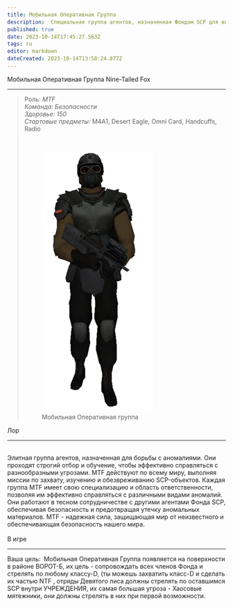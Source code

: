 ```yaml
---
title: Мобильная Оперативная Группа
description:  Cпециальная группа агентов, назначенная Фондом SCP для выполнения различных операций.
published: true
date: 2023-10-14T17:45:27.563Z
tags: ru
editor: markdown
dateCreated: 2023-10-14T13:58:24.877Z
---
```


<p><span class="text-huge">Мобильная Оперативная Группа Nine-Tailed Fox</span></p>
<hr>
<blockquote>
  <p>Роль: <i>MTF</i><br><i>Команда: Безопасности</i><br><i>Здоровье: 150</i><br><i>Стартовые предметы: </i>M4A1, Desert Eagle, Omni Card, Handcuffs, Radio</p>
  <p>&nbsp;</p>
  <figure class="image image-style-align-left"><img src="/images/r_(5).png">
    <figcaption>Мобильная Оперативная группа</figcaption>
  </figure>
</blockquote>
<p><span class="text-big">Лор</span></p>
<hr>
<p><br>Элитная группа агентов, назначенная для борьбы с аномалиями. Они проходят строгий отбор и обучение, чтобы эффективно справляться с разнообразными угрозами. MTF действуют по всему миру, выполняя миссии по захвату, изучению и обезвреживанию SCP-объектов. Каждая группа MTF имеет свою специализацию и область ответственности, позволяя им эффективно справляться с различными видами аномалий. Они работают в тесном сотрудничестве с другими агентами Фонда SCP, обеспечивая безопасность и предотвращая утечку аномальных материалов. MTF - надежная сила, защищающая мир от неизвестного и обеспечивающая безопасность нашего мира.<br><br><span class="text-big">В игре</span></p>
<hr>
<p>Ваша цель: &nbsp;Мобильная Оперативная Группа появляется на поверхности в районе ВОРОТ-Б, их цель - сопровождать всех членов Фонда и стрелять по любому классу-D, (ты можешь захватить класс-D и сделать их частью NTF , отряды Девятого лиса должны стрелять по оставшимся SCP внутри УЧРЕЖДЕНИЯ, их самая большая угроза - Хаосовые мятежники, они должны стрелять в них при первой возможности.</p>
